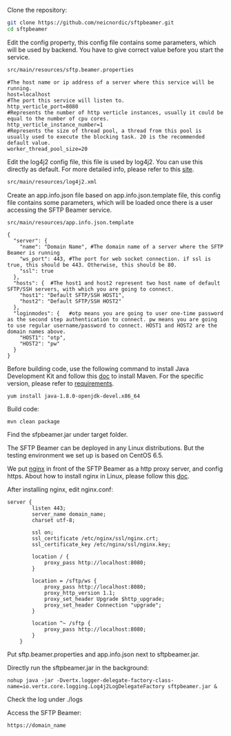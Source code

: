 Clone the repository:
```bash
git clone https://github.com/neicnordic/sftpbeamer.git
cd sftpbeamer
```
Edit the config property, this config file contains some parameters, which will be used by backend. You have to give correct value before you start the service.
```bash
src/main/resources/sftp.beamer.properties
```

```
#The host name or ip address of a server where this service will be running.
host=localhost
#The port this service will listen to.
http_verticle_port=8080
#Represents the number of http verticle instances, usually it could be equal to the number of cpu cores.
http_verticle_instance_number=1
#Represents the size of thread pool, a thread from this pool is usually used to execute the blocking task. 20 is the recommended default value.
worker_thread_pool_size=20
```

Edit the log4j2 config file, this file is used by log4j2. You can use this directly as default. For more detailed info, please refer to this [site](http://logging.apache.org/log4j/2.x/).
```bash
src/main/resources/log4j2.xml
```

Create an app.info.json file based on app.info.json.template file, this config file contains some parameters, which will be loaded once there is a user accessing the SFTP Beamer service.
```bash
src/main/resources/app.info.json.template
```

```
{
  "server": {
    "name": "Domain Name", #The domain name of a server where the SFTP Beamer is running
    "ws_port": 443, #The port for web socket connection. if ssl is true, this should be 443. Otherwise, this should be 80.
    "ssl": true
  },
  "hosts": {  #The host1 and host2 represent two host name of default SFTP/SSH servers, with which you are going to connect. 
    "host1": "Default SFTP/SSH HOST1",
    "host2": "Default SFTP/SSH HOST2"
  },
  "loginmodes": {   #otp means you are going to user one-time password as the second step authentication to connect. pw means you are going to use regular username/password to connect. HOST1 and HOST2 are the domain names above.
    "HOST1": "otp",
    "HOST2": "pw"
  }
}
```

Before building code, use the following command to install Java Development Kit and follow this [doc](http://maven.apache.org/install.html) to install Maven. For the specific version, please refer to [requirements](https://github.com/neicnordic/sftpbeamer/blob/master/requirements.txt).
```
yum install java-1.8.0-openjdk-devel.x86_64

```

Build code:
```
mvn clean package
```

Find the sfpbeamer.jar under target folder.

The SFTP Beamer can be deployed in any Linux distributions. But the testing environment we set up is based on CentOS 6.5.

We put [nginx](https://nginx.org/) in front of the SFTP Beamer as a http proxy server, and config https. About how to install nginx in Linux, please follow this [doc](https://www.nginx.com/resources/wiki/start/topics/tutorials/install/).

After installing nginx, edit nginx.conf:
```
server {
        listen 443;
        server_name domain_name;
        charset utf-8;

        ssl on;
        ssl_certificate /etc/nginx/ssl/nginx.crt;
        ssl_certificate_key /etc/nginx/ssl/nginx.key;

        location / {
            proxy_pass http://localhost:8080;
        }
        
        location = /sftp/ws {
            proxy_pass http://localhost:8080;
            proxy_http_version 1.1;
            proxy_set_header Upgrade $http_upgrade;
            proxy_set_header Connection "upgrade";
        }
        
        location ^~ /sftp {
            proxy_pass http://localhost:8080;
        }
    }
```
Put sftp.beamer.properties and app.info.json next to sftpbeamer.jar.

Directly run the sftpbeamer.jar in the background:
```
nohup java -jar -Dvertx.logger-delegate-factory-class-name=io.vertx.core.logging.Log4j2LogDelegateFactory sftpbeamer.jar &
```
Check the log under ./logs

Access the SFTP Beamer:
```
https://domain_name
```
